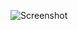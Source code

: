 ![Screenshot](https://raw.githubusercontent.com/Cryakl/Ultimate-RAT-Collection/refs/heads/main/SpyNetworkRat/Screenshot.png)
